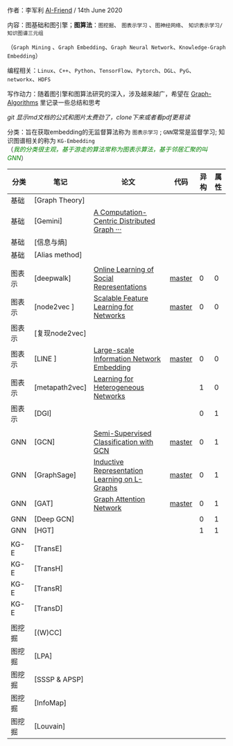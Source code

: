 作者：李军利	[AI-Friend](https://github.com/AI-Friend)    /  14th June 2020

内容：图基础和图引擎；**图算法**：`图挖掘`、 `图表示学习` 、`图神经网络`、 `知识表示学习/知识图谱三元组` 

（`Graph Mining` 、`Graph Embedding`、`Graph Neural Network`、`Knowledge-Graph Embedding`）

编程相关：`Linux`、`C++`、`Python`、`TensorFlow`、`Pytorch`、`DGL`、`PyG`、`networkx`、`HDFS`

写作动力：随着图引擎和图算法研究的深入，涉及越来越广，希望在 [Graph-Algorithms](https://github.com/AI-Friend/Graph-Algorithms) 里记录一些总结和思考

*git 显示md文档的公式和图片太费劲了，clone下来或者看pdf更易读*

分类：旨在获取embedding的无监督算法称为 `图表示学习` ;  `GNN`常常是监督学习; 知识图谱相关的称为 `KG-Embedding`\
（*<span style='color:green;background:white;'>我的分类很主观，基于游走的算法常称为图表示算法，基于邻居汇聚的叫 GNN</span>*）

| 分类   | 笔记           | 论文                                                         | 代码                                                | 异构 | 属性 |
| ------ | -------------- | ------------------------------------------------------------ | --------------------------------------------------- | ---- | ---- |
| 基础   | [Graph Theory] |                                                              |                                                     |      |      |
| 基础   | [Gemini]       | [A Computation-Centric Distributed Graph ···](https://www.usenix.org/system/files/conference/osdi16/osdi16-zhu.pdf) |                                                     |      |      |
| 基础   | [信息与熵]     |                                                              |                                                     |      |      |
| 基础   | [Alias method] |                                                              |                                                     |      |      |
|        |                |                                                              |                                                     |      |      |
| 图表示 | [deepwalk]     | [Online Learning of Social Representations](https://arxiv.org/pdf/1403.6652.pdf) | [master](https://github.com/phanein/deepwalk)       | 0    | 0    |
| 图表示 | [node2vec ]    | [Scalable Feature Learning for Networks](https://cs.stanford.edu/people/jure/pubs/node2vec-kdd16.pdf) | [master](https://github.com/aditya-grover/node2vec) | 0    | 0    |
| 图表示 | [复现node2vec] |                                                              |                                                     |      |      |
| 图表示 | [LINE ]        | [Large-scale Information Network Embedding](https://arxiv.org/abs/1503.03578) | [master](https://github.com/tangjianpku/LINE)       | 0    | 0    |
| 图表示 | [metapath2vec] | [Learning for Heterogeneous Networks](https://ericdongyx.github.io/papers/KDD17-dong-chawla-swami-metapath2vec.pdf) |                                                     | 1    | 0    |
| 图表示 | [DGI]          |                                                              |                                                     | 0    | 1    |
|        |                |                                                              |                                                     |      |      |
| GNN    | [GCN]          | [Semi-Supervised Classification with GCN](https://arxiv.org/abs/1609.02907) | [master](https://github.com/tkipf/gcn)              | 0    | 1    |
| GNN    | [GraphSage]    | [Inductive Representation Learning on L-Graphs](https://arxiv.org/abs/1706.02216) | [master](https://github.com/search?q=graphsage)     | 0    | 1    |
| GNN    | [GAT]          | [Graph Attention Network](https://arxiv.org/abs/1710.10903)  | [master](https://github.com/PetarV-/GAT)            | 0    | 1    |
| GNN    | [Deep GCN]     |                                                              |                                                     | 0    | 1    |
| GNN    | [HGT]          |                                                              |                                                     | 1    | 1    |
|        |                |                                                              |                                                     |      |      |
| KG-E   | [TransE]       |                                                              |                                                     |      |      |
| KG-E   | [TransH]       |                                                              |                                                     |      |      |
| KG-E   | [TransR]       |                                                              |                                                     |      |      |
| KG-E   | [TransD]       |                                                              |                                                     |      |      |
|        |                |                                                              |                                                     |      |      |
| 图挖掘 | [(W)CC]        |                                                              |                                                     |      |      |
| 图挖掘 | [LPA]          |                                                              |                                                     |      |      |
| 图挖掘 | [SSSP & APSP]  |                                                              |                                                     |      |      |
| 图挖掘 | [InfoMap]      |                                                              |                                                     |      |      |
| 图挖掘 | [Louvain]      |                                                              |                                                     |      |      |


